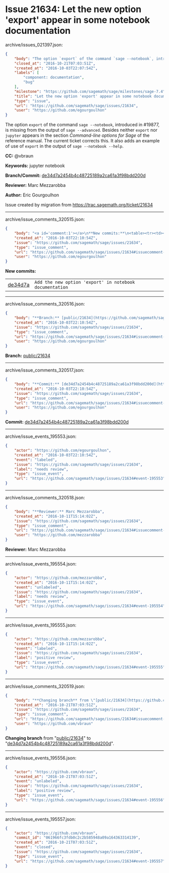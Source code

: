 # Issue 21634: Let the new option 'export' appear in some notebook documentation

archive/issues_021397.json:
```json
{
    "body": "The option `export` of the command `sage --notebook`, introduced in #19877, is missing from the output of `sage --advanced`. Besides neither `export` nor `jupyter` appears in the section *Command-line options for Sage* of the reference manual. The current ticket corrects this. It also adds an example of use of `export` in the output of `sage --notebook --help`.\n\n**CC:**  @vbraun\n\n**Keywords:** jupyter notebook\n\n**Branch/Commit:** [de34d7a2454b4c48725189a2ca61a3f98bdd200d](https://github.com/sagemath/sagetrac-mirror/commit/de34d7a2454b4c48725189a2ca61a3f98bdd200d)\n\n**Reviewer:** Marc Mezzarobba\n\n**Author:** Eric Gourgoulhon\n\nIssue created by migration from https://trac.sagemath.org/ticket/21634\n\n",
    "closed_at": "2016-10-21T07:03:51Z",
    "created_at": "2016-10-03T22:07:54Z",
    "labels": [
        "component: documentation",
        "bug"
    ],
    "milestone": "https://github.com/sagemath/sage/milestones/sage-7.4",
    "title": "Let the new option 'export' appear in some notebook documentation",
    "type": "issue",
    "url": "https://github.com/sagemath/sage/issues/21634",
    "user": "https://github.com/egourgoulhon"
}
```
The option `export` of the command `sage --notebook`, introduced in #19877, is missing from the output of `sage --advanced`. Besides neither `export` nor `jupyter` appears in the section *Command-line options for Sage* of the reference manual. The current ticket corrects this. It also adds an example of use of `export` in the output of `sage --notebook --help`.

**CC:**  @vbraun

**Keywords:** jupyter notebook

**Branch/Commit:** [de34d7a2454b4c48725189a2ca61a3f98bdd200d](https://github.com/sagemath/sagetrac-mirror/commit/de34d7a2454b4c48725189a2ca61a3f98bdd200d)

**Reviewer:** Marc Mezzarobba

**Author:** Eric Gourgoulhon

Issue created by migration from https://trac.sagemath.org/ticket/21634





---

archive/issue_comments_320515.json:
```json
{
    "body": "<a id='comment:1'></a>\n**New commits:**\n<table><tr><td><a href=\"https://github.com/sagemath/sagetrac-mirror/commit/de34d7a2454b4c48725189a2ca61a3f98bdd200d\">de34d7a</a></td><td><code>Add the new option 'export' in notebook documentation</code></td></tr></table>\n",
    "created_at": "2016-10-03T22:10:54Z",
    "issue": "https://github.com/sagemath/sage/issues/21634",
    "type": "issue_comment",
    "url": "https://github.com/sagemath/sage/issues/21634#issuecomment-320515",
    "user": "https://github.com/egourgoulhon"
}
```

<a id='comment:1'></a>
**New commits:**
<table><tr><td><a href="https://github.com/sagemath/sagetrac-mirror/commit/de34d7a2454b4c48725189a2ca61a3f98bdd200d">de34d7a</a></td><td><code>Add the new option 'export' in notebook documentation</code></td></tr></table>




---

archive/issue_comments_320516.json:
```json
{
    "body": "**Branch:** [public/21634](https://github.com/sagemath/sagetrac-mirror/tree/public/21634)",
    "created_at": "2016-10-03T22:10:54Z",
    "issue": "https://github.com/sagemath/sage/issues/21634",
    "type": "issue_comment",
    "url": "https://github.com/sagemath/sage/issues/21634#issuecomment-320516",
    "user": "https://github.com/egourgoulhon"
}
```

**Branch:** [public/21634](https://github.com/sagemath/sagetrac-mirror/tree/public/21634)



---

archive/issue_comments_320517.json:
```json
{
    "body": "**Commit:** [de34d7a2454b4c48725189a2ca61a3f98bdd200d](https://github.com/sagemath/sagetrac-mirror/commit/de34d7a2454b4c48725189a2ca61a3f98bdd200d)",
    "created_at": "2016-10-03T22:10:54Z",
    "issue": "https://github.com/sagemath/sage/issues/21634",
    "type": "issue_comment",
    "url": "https://github.com/sagemath/sage/issues/21634#issuecomment-320517",
    "user": "https://github.com/egourgoulhon"
}
```

**Commit:** [de34d7a2454b4c48725189a2ca61a3f98bdd200d](https://github.com/sagemath/sagetrac-mirror/commit/de34d7a2454b4c48725189a2ca61a3f98bdd200d)



---

archive/issue_events_195553.json:
```json
{
    "actor": "https://github.com/egourgoulhon",
    "created_at": "2016-10-03T22:10:54Z",
    "event": "labeled",
    "issue": "https://github.com/sagemath/sage/issues/21634",
    "label": "needs review",
    "type": "issue_event",
    "url": "https://github.com/sagemath/sage/issues/21634#event-195553"
}
```



---

archive/issue_comments_320518.json:
```json
{
    "body": "**Reviewer:** Marc Mezzarobba",
    "created_at": "2016-10-11T15:14:02Z",
    "issue": "https://github.com/sagemath/sage/issues/21634",
    "type": "issue_comment",
    "url": "https://github.com/sagemath/sage/issues/21634#issuecomment-320518",
    "user": "https://github.com/mezzarobba"
}
```

**Reviewer:** Marc Mezzarobba



---

archive/issue_events_195554.json:
```json
{
    "actor": "https://github.com/mezzarobba",
    "created_at": "2016-10-11T15:14:02Z",
    "event": "unlabeled",
    "issue": "https://github.com/sagemath/sage/issues/21634",
    "label": "needs review",
    "type": "issue_event",
    "url": "https://github.com/sagemath/sage/issues/21634#event-195554"
}
```



---

archive/issue_events_195555.json:
```json
{
    "actor": "https://github.com/mezzarobba",
    "created_at": "2016-10-11T15:14:02Z",
    "event": "labeled",
    "issue": "https://github.com/sagemath/sage/issues/21634",
    "label": "positive review",
    "type": "issue_event",
    "url": "https://github.com/sagemath/sage/issues/21634#event-195555"
}
```



---

archive/issue_comments_320519.json:
```json
{
    "body": "**Changing branch** from \"[public/21634](https://github.com/sagemath/sagetrac-mirror/tree/public/21634)\" to \"[de34d7a2454b4c48725189a2ca61a3f98bdd200d](https://github.com/sagemath/sagetrac-mirror/commit/de34d7a2454b4c48725189a2ca61a3f98bdd200d)\".",
    "created_at": "2016-10-21T07:03:51Z",
    "issue": "https://github.com/sagemath/sage/issues/21634",
    "type": "issue_comment",
    "url": "https://github.com/sagemath/sage/issues/21634#issuecomment-320519",
    "user": "https://github.com/vbraun"
}
```

**Changing branch** from "[public/21634](https://github.com/sagemath/sagetrac-mirror/tree/public/21634)" to "[de34d7a2454b4c48725189a2ca61a3f98bdd200d](https://github.com/sagemath/sagetrac-mirror/commit/de34d7a2454b4c48725189a2ca61a3f98bdd200d)".



---

archive/issue_events_195556.json:
```json
{
    "actor": "https://github.com/vbraun",
    "created_at": "2016-10-21T07:03:51Z",
    "event": "unlabeled",
    "issue": "https://github.com/sagemath/sage/issues/21634",
    "label": "positive review",
    "type": "issue_event",
    "url": "https://github.com/sagemath/sage/issues/21634#event-195556"
}
```



---

archive/issue_events_195557.json:
```json
{
    "actor": "https://github.com/vbraun",
    "commit_id": "061966fc3fdb0c2c2b585948a09a164363314139",
    "created_at": "2016-10-21T07:03:51Z",
    "event": "closed",
    "issue": "https://github.com/sagemath/sage/issues/21634",
    "type": "issue_event",
    "url": "https://github.com/sagemath/sage/issues/21634#event-195557"
}
```

